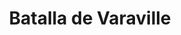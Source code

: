﻿---
title: "Batalla de Varaville"
permalink: periodes_30.html
layout: periode
dataInici: 1057-03-22
sidebar: periodes
pares:
  - id: 305
    title: "Reinos Normandos"
    dataInici: "(850)"
    dataFi: "(1152)"

fills:
jocsPrincipals:
jocsEscenaris:
jocsEpoca:
  - title: "Epées Normandes"
    bggId: 43480
    escenari: "Varaville 1057"

jocsEpocaEscenaris:
---
